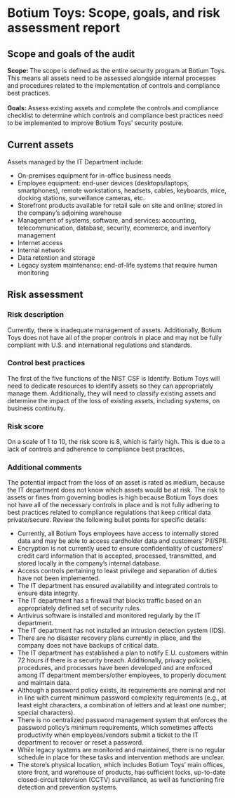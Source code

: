 <h1>Botium Toys: Scope, goals, and risk assessment report</h1>

<h2>Scope and goals of the audit</h2>
<b>Scope: </b>The scope is defined as the entire security program at Botium Toys. This means all assets need to be assessed alongside internal processes and procedures related to the implementation of controls and compliance best practices.</br></br>
<b>Goals: </b>Assess existing assets and complete the controls and compliance checklist to determine which controls and compliance best practices need to be implemented to  improve Botium Toys’ security posture.
<h2>Current assets</h2>
Assets managed by the IT Department include: </br>

- On-premises equipment for in-office business needs </br>
- Employee equipment: end-user devices (desktops/laptops, smartphones), remote workstations, headsets, cables, keyboards, mice, docking stations, surveillance cameras, etc.</br>
- Storefront products available for retail sale on site and online; stored in the company’s adjoining warehouse</br>
- Management of systems, software, and services: accounting, telecommunication, database, security, ecommerce, and inventory management</br>
- Internet access</br>
- Internal network</br>
- Data retention and storage</br>
- Legacy system maintenance: end-of-life systems that require human monitoring </br>
<h2>Risk assessment</h2>
<h3>Risk description</h3>
Currently, there is inadequate management of assets. Additionally, Botium Toys does not have all of the proper controls in place and may not be fully compliant with U.S. and international regulations and standards. 
<h3>Control best practices</h3>
The first of the five functions of the NIST CSF is Identify. Botium Toys will need to dedicate resources to identify assets so they can appropriately manage them. Additionally, they will need to classify existing assets and determine the impact of the loss of existing assets, including systems, on business continuity.
<h3>Risk score</h3>
On a scale of 1 to 10, the risk score is 8, which is fairly high. This is due to a lack of controls and adherence to compliance best practices.
<h3>Additional comments</h3>
The potential impact from the loss of an asset is rated as medium, because the IT department does not know which assets would be at risk. The risk to assets or fines from governing bodies is high because Botium Toys does not have all of the necessary controls in place and is not fully adhering to best practices related to compliance regulations that keep critical data private/secure. Review the following bullet points for specific details:</br>

- Currently, all Botium Toys employees have access to internally stored data and may be able to access cardholder data and customers’ PII/SPII.</br>
- Encryption is not currently used to ensure confidentiality of customers’ credit card information that is accepted, processed, transmitted, and stored locally in the company’s internal database. </br>
- Access controls pertaining to least privilege and separation of duties have not been implemented.</br>
- The IT department has ensured availability and integrated controls to ensure data integrity.</br>
- The IT department has a firewall that blocks traffic based on an appropriately defined set of security rules.</br>
- Antivirus software is installed and monitored regularly by the IT department. </br>
- The IT department has not installed an intrusion detection system (IDS).</br>
- There are no disaster recovery plans currently in place, and the company does not have backups of critical data. </br>
- The IT department has established a plan to notify E.U. customers within 72 hours if there is a security breach. Additionally, privacy policies, procedures, and processes have been developed and are enforced among IT department members/other employees, to properly document and maintain data.</br>
- Although a password policy exists, its requirements are nominal and not in line with current minimum password complexity requirements (e.g., at least eight characters, a combination of letters and at least one number; special characters). </br>
- There is no centralized password management system that enforces the password policy’s minimum requirements, which sometimes affects productivity when employees/vendors submit a ticket to the IT department to recover or reset a password.</br>
- While legacy systems are monitored and maintained, there is no regular schedule in place for these tasks and intervention methods are unclear.</br>
- The store’s physical location, which includes Botium Toys’ main offices, store front, and warehouse of products, has sufficient locks, up-to-date closed-circuit television (CCTV) surveillance, as well as functioning fire detection and prevention systems.
